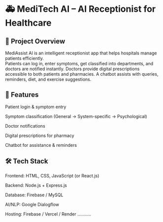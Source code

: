 # 🚑 MediTech AI – AI Receptionist for Healthcare
## 📌 Project Overview                                                               

MediAssist AI is an intelligent receptionist app that helps hospitals manage patients efficiently.  
Patients can log in, enter symptoms, get classified into departments, and doctors are notified instantly.
Doctors provide digital prescriptions accessible to both patients and pharmacies.
A chatbot assists with queries, reminders, diet, and exercise suggestions.             

## 🎯 Features                

Patient login & symptom entry                      

Symptom classification (General → System-specific → Psychological)

Doctor notifications                  

Digital prescriptions for pharmacy
                                                                  
Chatbot for assistance & reminders

## 🛠️ Tech Stack

Frontend: HTML, CSS, JavaScript (or React.js)

Backend: Node.js + Express.js

Database: Firebase / MySQL

AI/NLP: Google Dialogflow

Hosting: Firebase / Vercel / Render
...........
